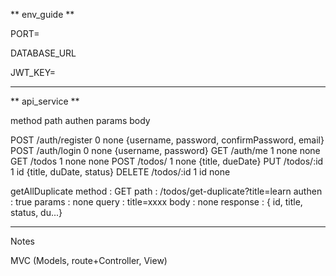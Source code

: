 ** env_guide **

PORT=

DATABASE_URL

JWT_KEY=

---------

** api_service **

method        path              authen     params      body 

POST          /auth/register       0        none        {username, password, confirmPassword, email}
POST          /auth/login          0        none        {username, password}
GET           /auth/me             1        none        none
GET           /todos               1        none        none
POST          /todos/              1        none        {title, dueDate}
PUT           /todos/:id           1        id          {title, duDate, status}
DELETE        /todos/:id           1        id          none

getAllDuplicate
method : GET
path : /todos/get-duplicate?title=learn
authen : true
params : none
query : title=xxxx
body : none
response : { id, title, status, du...}




---------

Notes

MVC (Models, route+Controller, View)

